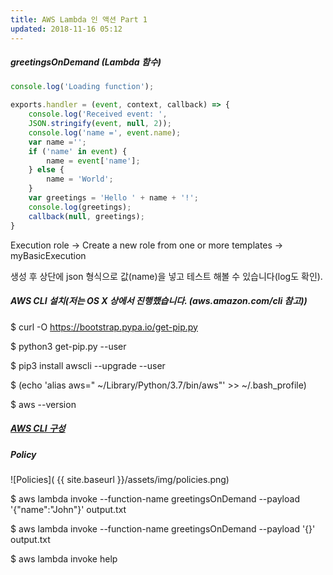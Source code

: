 ```yaml
---
title: AWS Lambda 인 액션 Part 1
updated: 2018-11-16 05:12
---
```


##### greetingsOnDemand (Lambda 함수)
```javascript
console.log('Loading function');

exports.handler = (event, context, callback) => {
    console.log('Received event: ',
    JSON.stringify(event, null, 2));
    console.log('name =', event.name);
    var name ='';
    if ('name' in event) {
        name = event['name'];
    } else {
        name = 'World';
    }
    var greetings = 'Hello ' + name + '!';
    console.log(greetings);
    callback(null, greetings);
}
```

Execution role -> Create a new role from one or more templates -> myBasicExecution

생성 후 상단에 json 형식으로 값(name)을 넣고 테스트 해볼 수 있습니다(log도 확인).

##### AWS CLI 설치(저는 OS X 상에서 진행했습니다. (aws.amazon.com/cli 참고))

$ curl -O https://bootstrap.pypa.io/get-pip.py

$ python3 get-pip.py --user

$ pip3 install awscli --upgrade --user

$ (echo 'alias aws=" ~/Library/Python/3.7/bin/aws"' >> ~/.bash_profile)

$ aws --version

##### [AWS CLI 구성](https://docs.aws.amazon.com/ko_kr/cli/latest/userguide/cli-chap-getting-started.html?shortFooter=true)


##### Policy
![Policies]( {{ site.baseurl }}/assets/img/policies.png)

$ aws lambda invoke --function-name greetingsOnDemand --payload '{"name":"John"}' output.txt

$ aws lambda invoke --function-name greetingsOnDemand --payload '{}' output.txt

$ aws lambda invoke help

